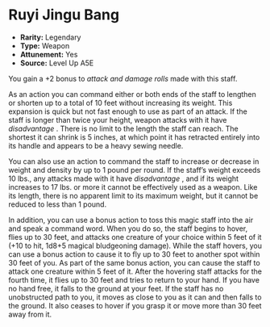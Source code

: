 
# Ruyi Jingu Bang

* **Rarity:** Legendary
* **Type:** Weapon
* **Attunement:** Yes
* **Source:** Level Up A5E


You gain a +2 bonus to _attack and damage rolls_  made with this staff.

As an action you can command either or both ends of the staff to lengthen or shorten up to a total of 10 feet without increasing its weight. This expansion is quick but not fast enough to use as part of an attack. If the staff is longer than twice your height, weapon attacks with it have _disadvantage_ . There is no limit to the length the staff can reach. The shortest it can shrink is 5 inches, at which point it has retracted entirely into its handle and appears to be a heavy sewing needle.

You can also use an action to command the staff to increase or decrease in weight and density by up to 1 pound per round. If the staff’s weight exceeds 10 lbs., any attacks made with it have _disadvantage_ , and if its weight increases to 17 lbs. or more it cannot be effectively used as a weapon. Like its length, there is no apparent limit to its maximum weight, but it cannot be reduced to less than 1 pound.

In addition, you can use a bonus action to toss this magic staff into the air and speak a command word. When you do so, the staff begins to hover, flies up to 30 feet, and attacks one creature of your choice within 5 feet of it (+10 to hit, 1d8+5 magical bludgeoning damage). While the staff hovers, you can use a bonus action to cause it to fly up to 30 feet to another spot within 30 feet of you. As part of the same bonus action, you can cause the staff to attack one creature within 5 feet of it. After the hovering staff attacks for the fourth time, it flies up to 30 feet and tries to return to your hand. If you have no hand free, it falls to the ground at your feet. If the staff has no unobstructed path to you, it moves as close to you as it can and then falls to the ground. It also ceases to hover if you grasp it or move more than 30 feet away from it.
